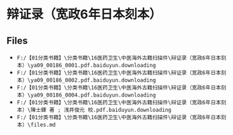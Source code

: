 # 辩证录（宽政6年日本刻本）

## Files

- `F:/【01分类书籍】\分类书籍\16医药卫生\中医海外古籍扫描件\辩证录（宽政6年日本刻本）\ya09_00186_0001.pdf.baiduyun.downloading`
- `F:/【01分类书籍】\分类书籍\16医药卫生\中医海外古籍扫描件\辩证录（宽政6年日本刻本）\ya09_00186_0002.pdf.baiduyun.downloading`
- `F:/【01分类书籍】\分类书籍\16医药卫生\中医海外古籍扫描件\辩证录（宽政6年日本刻本）\ya09_00186_0004.pdf.baiduyun.downloading`
- `F:/【01分类书籍】\分类书籍\16医药卫生\中医海外古籍扫描件\辩证录（宽政6年日本刻本）\陳士鐸 著 ; 浅井俊元 校.pdf.baiduyun.downloading`
- `F:/【01分类书籍】\分类书籍\16医药卫生\中医海外古籍扫描件\辩证录（宽政6年日本刻本）\files.md`
